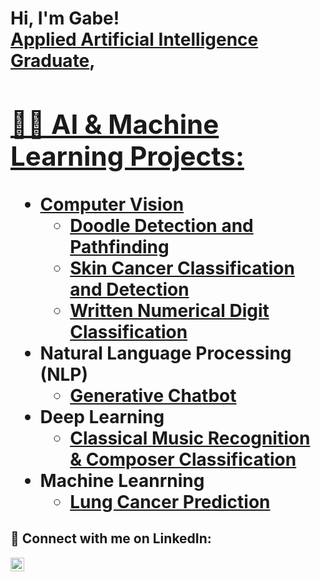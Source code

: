 <h1>Hi, I'm Gabe! <br/><a href="https://github.com/gabriel-emanuel">Applied Artificial Intelligence Graduate</a>, <a href="https://www.linkedin.com/in/gabriel-colon/">

<h2>👨‍💻 AI & Machine Learning Projects:</h2>

- <b>Computer Vision</b>
  - [Doodle Detection and Pathfinding](https://github.com/dominicfanucchi/aai-590_group4)
  - [Skin Cancer Classification and Detection](https://github.com/gabriel-emanuel/MSAAI-521-Final-Project)
  - [Written Numerical Digit Classification](https://github.com/gabriel-emanuel/MSAAI-501-Final)
- <b>Natural Language Processing (NLP)</b>
  - [Generative Chatbot](https://github.com/PhilipFelizarta/Generative_ChatBot_Final)
- <b>Deep Learning</b>
  - [Classical Music Recognition & Composer Classification](https://github.com/dominicfanucchi/aai-511_group1)
- <b>Machine Leanrning</b>
  - [Lung Cancer Prediction](https://github.com/gabriel-emanuel/MSAAI-510-Final-Project)

<h2> 🤳 Connect with me on LinkedIn:</h2>

[<img align="left" alt="gabriel-emanuel | LinkedIn" width="22px" src="https://cdn.jsdelivr.net/npm/simple-icons@v3/icons/linkedin.svg" />][linkedin]

[linkedin]: https://linkedin.com/in/gabriel-emanuel
<!--
**gabriel-emanuel/gabriel-emanuel** is a ✨ _special_ ✨ repository because its `README.md` (this file) appears on your GitHub profile.
